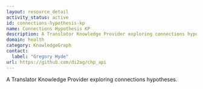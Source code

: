 ```yaml
---
layout: resource_detail
activity_status: active
id: connections-hypothesis-kp
name: Connections Hypothesis KP
description: A Translator Knowledge Provider exploring connections hypotheses.
domain: health
category: KnowledgeGraph
contact:
  label: "Gregory Hyde"
url: https://github.com/di2ag/chp_api
---
```


A Translator Knowledge Provider exploring connections hypotheses.
